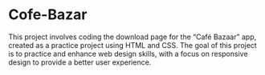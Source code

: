# Cofe-Bazar
 This project involves coding the download page for the “Café Bazaar” app, created as a practice project using HTML and CSS. The goal of this project is to practice and enhance web design skills, with a focus on responsive design to provide a better user experience.
